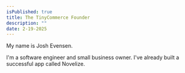 ```yaml
---
isPublished: true
title: The TinyCommerce Founder
description: ""
date: 2-19-2025
---
```


My name is Josh Evensen.

<!--more-->

I'm a software engineer and small business owner. I've already built a successful app called Novelize.
